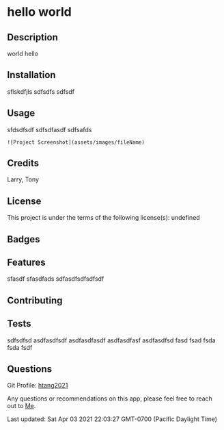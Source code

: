 # hello world

## Description
world hello



## Installation
sflskdfjls
sdfsdfs
sdfsdf


## Usage
sfdsdfsdf
sdfsdfasdf
sdfsafds

    ![Project Screenshot](assets/images/fileName)
    

## Credits
Larry, Tony


## License
This project is under the terms of the following license(s): 
  undefined
  

## Badges

## Features
sfasdf
sfasdfads
sdfasdfsdfsdfsdf

## Contributing


## Tests
sdfsdfsd
asdfasdfsdf
asdfasdfasdf
asdfasdfasf
asdfasdfsd
fasd
fsad
fsda
fsda
fsdf

## Questions
Git Profile: [htang2021](https://www.github.com/htang2021/)

Any questions or recommendations on this app, please feel free to reach out to [Me](hungtang@hotmail.com).


Last updated: Sat Apr 03 2021 22:03:27 GMT-0700 (Pacific Daylight Time)
